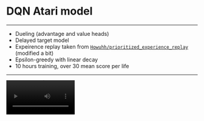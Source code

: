 # DQN Atari model
---
- Dueling (advantage and value heads)
- Delayed target model
- Expeirence replay taken from [`Howuhh/prioritized_experience_replay`](https://github.com/Howuhh/prioritized_experience_replay) (modified a bit)
- Epsilon-greedy with linear decay
- 10 hours training, over 30 mean score per life
---
<video src='videos/rl-video-episode-25.mp4' width=180/>
